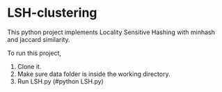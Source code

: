 # LSH-clustering
This python project implements Locality Sensitive Hashing with minhash and jaccard similarity.

To run this project,

1. Clone it.
2. Make sure data folder is inside the working directory.
3. Run LSH.py (#python LSH.py)
